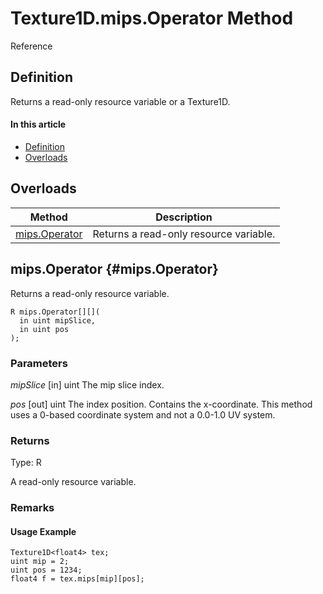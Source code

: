 # Texture1D.mips.Operator Method

Reference

## Definition

Returns a read-only resource variable or a Texture1D.

#### In this article

*  [Definition](#definition)
*  [Overloads](#overloads)

## Overloads

| Method | Description |
| ------ | ----------- |
| [mips.Operator](#mips.Operator) | Returns a read-only resource variable. |

## mips.Operator {#mips.Operator}

Returns a read-only resource variable.

```HLSL
R mips.Operator[][](
  in uint mipSlice,
  in uint pos
);
```

### Parameters
<i>mipSlice </i> [in] uint
The mip slice index.

<i>pos</i> [out] uint
The index position. Contains the x-coordinate.  This method uses a 0-based coordinate system and not a 0.0-1.0 UV system.

### Returns
Type: R

A read-only resource variable.

### Remarks

#### Usage Example

```HLSL
Texture1D<float4> tex;
uint mip = 2;
uint pos = 1234;
float4 f = tex.mips[mip][pos];
```